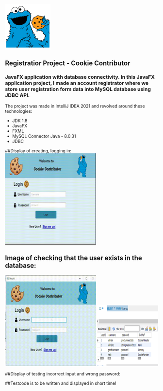 <img src=readmeIMG/CMLogo.png width="150" height="150">

## Registratior Project - Cookie Contributor

### JavaFX application with database connectivity. In this JavaFX application project, I made an account registrator where we store user registration form data into MySQL database using JDBC API.
The project was made in IntelliJ IDEA 2021 and revolved around these technologies:
- JDK 1.8
- JavaFX
- FXML
- MySQL Connector Java - 8.0.31
- JDBC

##Display of creating, logging in:
<img src=readmeIMG/displayOfSignUp.gif width="300" height="300">

## Image of checking that the user exists in the database:
<img src=readmeIMG/displayTest.gif width="300" height="300">

<img src=readmeIMG/imgUpdTable.png width="200" height="200">

##Display of testing incorrect input and wrong password:

##Testcode is to be written and displayed in short time!